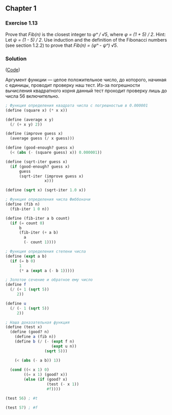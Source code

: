## Chapter 1

### Exercise 1.13

Prove that _Fib(n)_ is the closest integer to _φⁿ / √5_, where _φ = (1 + 5) / 2_. Hint: Let _ψ = (1 - 5) / 2_. Use induction and the definition of the Fibonacci numbers (see section 1.2.2) to prove that _Fib(n) = (φⁿ - ψⁿ) √5_.

### Solution

([Code](../../src/Chapter%201/Exercise%201.13.scm))

Аргумент функции — целое положительное число, до которого, начиная с единицы, проводит проверку наш тест. Из-за погрешности вычисления квадратного корня данный тест проходит проверку лишь до числа 56 включительно.

```scheme
; Функция определения квадрата числа с погрешностью в 0.000001
(define (square x) (* x x))

(define (average x y)
  (/ (+ x y) 2))

(define (improve guess x)
  (average guess (/ x guess)))

(define (good-enough? guess x)
  (< (abs (- (square guess) x)) 0.000001))

(define (sqrt-iter guess x)
  (if (good-enough? guess x)
      guess
      (sqrt-iter (improve guess x)
                 x)))

(define (sqrt x) (sqrt-iter 1.0 x))

; Функция определения числа Фиббоначи
(define (fib n)
  (fib-iter 1 0 n))

(define (fib-iter a b count)
  (if (= count 0)
      b
      (fib-iter (+ a b)
		a
		(- count 1))))

; Функция определения степени числа
(define (expt a b)
  (if (= b 0)
      1
      (* a (expt a (- b 1)))))

; Золотое сечение и обратное ему число
(define f
  (/ (+ 1 (sqrt 5))
     2))

(define u
  (/ (- 1 (sqrt 5))
     2))

; Наша доказательная функция
(define (test x)
  (define (good? n)
    (define a (fib n))
    (define b (/ (- (expt f n)
                    (expt u n))
                 (sqrt 5)))

    (< (abs (- a b)) 1))
  
  (cond ((< x 1) 0)
        ((= x 1) (good? x))
        (else (if (good? x)
                  (test (- x 1))
                  #f))))

(test 56) ; #t

(test 57) ; #f
```

